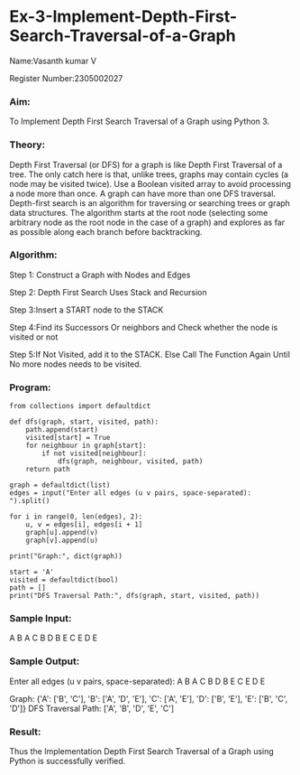 # Ex-3-Implement-Depth-First-Search-Traversal-of-a-Graph

Name:Vasanth kumar V

Register Number:2305002027

### Aim:
To Implement Depth First Search Traversal of a Graph using Python 3.

### Theory:

Depth First Traversal (or DFS) for a graph is like Depth First Traversal of a tree. 
The only catch here is that, unlike trees, graphs may contain cycles (a node may be visited twice). 
Use a Boolean visited array to avoid processing a node more than once. 
A graph can have more than one DFS traversal. Depth-first search is an algorithm for traversing or searching trees or graph data structures. 
The algorithm starts at the root node (selecting some arbitrary node as the root node in the case of a graph) and explores as far as possible along each branch before backtracking. 

### Algorithm:

Step 1: Construct a Graph with Nodes and Edges

Step 2: Depth First Search Uses Stack and Recursion

Step 3:Insert a START node to the STACK

Step 4:Find its Successors Or neighbors and Check whether the node is visited or not

Step 5:If Not Visited, add it to the STACK. Else Call The Function Again Until No more nodes needs to be visited.


### Program:
```
from collections import defaultdict

def dfs(graph, start, visited, path):
    path.append(start)
    visited[start] = True
    for neighbour in graph[start]:
        if not visited[neighbour]:
            dfs(graph, neighbour, visited, path)
    return path

graph = defaultdict(list)
edges = input("Enter all edges (u v pairs, space-separated): ").split()

for i in range(0, len(edges), 2):
    u, v = edges[i], edges[i + 1]
    graph[u].append(v)
    graph[v].append(u)

print("Graph:", dict(graph))

start = 'A'
visited = defaultdict(bool)
path = []
print("DFS Traversal Path:", dfs(graph, start, visited, path))

```

### Sample Input:
A B
A C
B D
B E
C E
D E

### Sample Output:

Enter all edges (u v pairs, space-separated): A B A C B D B E C E D E

Graph: {'A': ['B', 'C'], 'B': ['A', 'D', 'E'], 'C': ['A', 'E'], 'D': ['B', 'E'], 'E': ['B', 'C', 'D']}
DFS Traversal Path: ['A', 'B', 'D', 'E', 'C']

### Result:

Thus the Implementation Depth First Search Traversal of a Graph using Python is successfully verified.
